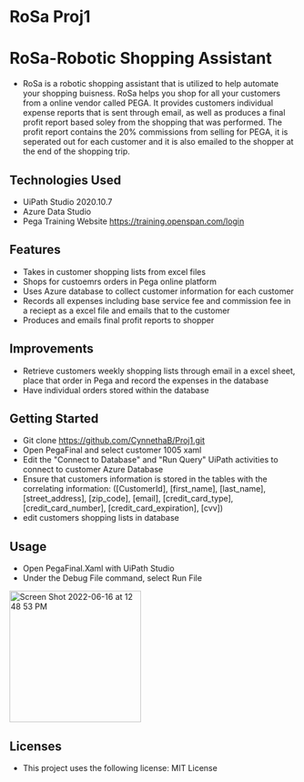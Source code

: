 # RoSa Proj1

# RoSa-Robotic Shopping Assistant
- RoSa is a robotic shopping assistant that is utilized to help automate your shopping buisness. RoSa helps you shop for all your customers from a online vendor called PEGA. It provides customers individual expense reports that is sent through email, as well as produces a final profit report based soley from the shopping that was performed. The profit report contains the 20% commissions from selling for PEGA, it is seperated out for each customer and it is also emailed to the shopper at the end of the shopping trip. 

## Technologies Used
- UiPath Studio 2020.10.7
- Azure Data Studio
- Pega Training Website <https://training.openspan.com/login>

## Features
- Takes in customer shopping lists from excel files
- Shops for custoemrs orders in Pega online platform
- Uses Azure database to collect customer information for each customer
- Records all expenses including base service fee and commission fee in a reciept as a excel file and emails that to the customer
- Produces and emails final profit reports to shopper

## Improvements
- Retrieve customers weekly shopping lists through email in a excel sheet, place that order in Pega and record the expenses in the database
- Have individual orders stored within the database

## Getting Started
- Git clone https://github.com/CynnethaB/Proj1.git
- Open PegaFinal and select customer 1005 xaml
- Edit the "Connect to Database" and "Run Query" UiPath activities to connect to customer Azure Database
- Ensure that customers information is stored in the tables with the correlating information: ([CustomerId], [first_name], [last_name], [street_address], [zip_code], [email], [credit_card_type], [credit_card_number], [credit_card_expiration], [cvv]) 
 - edit customers shopping lists in database

## Usage
- Open PegaFinal.Xaml with UiPath Studio
- Under the Debug File command, select Run File
<img width="231" alt="Screen Shot 2022-06-16 at 12 48 53 PM" src="https://user-images.githubusercontent.com/104387174/174124591-e93c74c3-c3c6-4968-b616-ac702e3c5b61.png">

## Licenses
- This project uses the following license: MIT License
